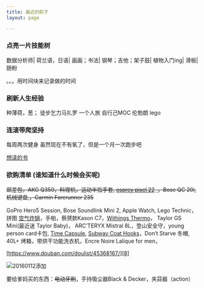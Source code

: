 ```yaml
---
title: 最近的粽子
layout: page

---
```



### 点亮一片技能树
数据分析师|
荷兰语，日语|
画画；书法|
钢琴；吉他；架子鼓|
植物入门ing|
滑板|
肠粉

。。。用时间块来记录做的时间


### 刷新人生经验
种薄荷，葱；
徒步乞力马扎罗
一个人旅
自行己MOC 伦勃朗 lego

### 连滚带爬坚持
每周两次健身
虽然现在不有氧了，但是一个月一次跑步吧


[想读的书][1]



### 欲购清单 (谁知道什么时候会买呢)


<del>邮差包，AKG Q350，料理机，运动半指手套, [osprey pixel 22][2] [ ][3]，Bose QC 20i, 机械键盘,，Garmin Forerunner 235 </del>

GoPro Hero5 Session, Bose Soundlink Mini 2, Apple Watch, Lego Technic，拼图 [空气炸锅][4]，手帕，蔡赟款Kason C7，[Withings Thermo][5]， Taylor GS Mini(最近迷 Taylor Baby)， ARC’TERYX Mistral 8L，登山安全守，young person card卡包, [Time Capsule][6], [Subway Coat Hooks][7]，Don’t Starve 冬帽, 40L+ 烤箱，带烘干功能洗衣机，Encre Noire Lalique for men，



[https://www.douban.com/doulist/45368167/][8]

![20160112添加][image-1] 
<!-- 20060112 -->


要给爹妈买的东西：<del>电动牙刷</del>，手持吸尘器Black & Decker，夹蒜器（action）




[1]:	https://book.douban.com/mine?status=wish
[2]:	http://post.smzdm.com/p/467253/
[3]:	http://www.ospreypacks.com.cn/product/959
[4]:	http://www.amazon.com/Avalon-Bay-AB-Airfryer100B-Airfryer-Black/dp/B00NU68QWA "https://www.douban.com/people/piepiecharlene/status/1734066153/"
[5]:	http://www.smartlifein.com/medical/201607/13813.html#0-tsina-1-99215-397232819ff9a47a7b7e80a40613cfe1
[6]:	https://www.zhihu.com/question/20748261
[7]:	http://www.umbra.com/cad/subway-multi-hook
[8]:	https://www.douban.com/doulist/45368167/

[image-1]:	http://7xo4c2.com1.z0.glb.clouddn.com/dontstarve.JPG